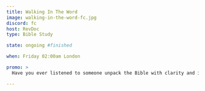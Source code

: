 ```yaml
---
title: Walking In The Word
image: walking-in-the-word-fc.jpg
discord: fc
host: RevDoc
type: Bible Study

state: ongoing #finished

when: Friday 02:00am London

promo: >
  Have you ever listened to someone unpack the Bible with clarity and insight and wondered, “How do they do that?” Walking in the Word is all about equipping you with simple, practical tools to study the Bible for yourself—so that you can discover its riches firsthand.

---
```

